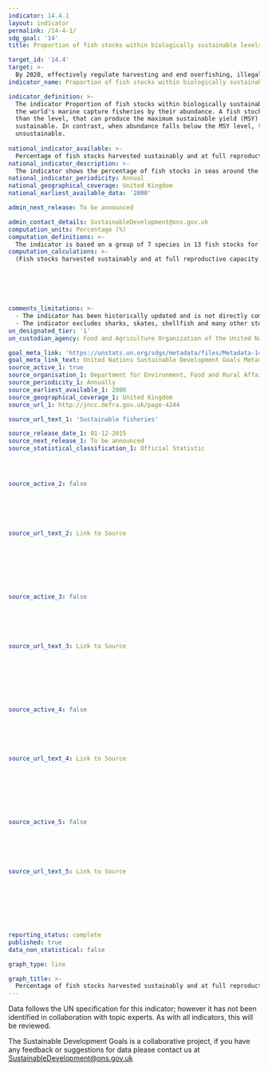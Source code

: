 ```yaml
---
indicator: 14.4.1
layout: indicator
permalink: /14-4-1/
sdg_goal: '14'
title: Proportion of fish stocks within biologically sustainable levels

target_id: '14.4'
target: >-
  By 2020, effectively regulate harvesting and end overfishing, illegal, unreported and unregulated fishing and destructive fishing practices and implement science-based management plans, in order to restore fish stocks in the shortest time feasible, at least to levels that can produce maximum sustainable yield as determined by their biological characteristics
indicator_name: Proportion of fish stocks within biologically sustainable levels

indicator_definition: >-
  The indicator Proportion of fish stocks within biologically sustainable levels measures the sustainability of
  the world's marine capture fisheries by their abundance. A fish stock of which abundance is at or greater
  than the level, that can produce the maximum sustainable yield (MSY) is classified as biologically
  sustainable. In contrast, when abundance falls below the MSY level, the stock is considered biologically
  unsustainable.
  
national_indicator_available: >-
  Percentage of fish stocks harvested sustainably and at full reproductive capacity
national_indicator_description: >-
  The indicator shows the percentage of fish stocks in seas around the UK that are both harvested sustainably and are at full reproductive capacity.
national_indicator_periodicity: Annual
national_geographical_coverage: United Kingdom
national_earliest_available_data: '2000'

admin_next_release: To be announced

admin_contact_details: SustainableDevelopment@ons.gov.uk
computation_units: Percentage (%)
computation_definitions: >-
  The indicator is based on a group of 7 species in 13 fish stocks for which there are reliable estimates of fishing mortality and spawning biomass, together with precautionary reference points for fishing mortality and spawning biomass that allow the sustainability of the stocks to be evaluated. A 'stock' refers to a population of a species occurring in a defined sea area; a particular species may occur in multiple stocks in waters around the UK. The 13 stocks represent a wide range of different stocks and fisheries including demersal roundfish (cod, haddock, saithe), flatfish (sole, plaice) and pelagic (blue whiting and mackerel). The International Council for Exploration of the Sea (ICES) classifies a stock's status by comparing the quantity of mature fish (the spawning stock biomass) and the rate at which the stock is exploited, in relation to agreed reference levels. The stock trends and refernce levekls are obtained from fishery and survey data from each zone.
computation_calculations: >-
  (Fish stocks harvested sustainably and at full reproductive capacity / Total fish stocks harvested) * 100






comments_limitations: >-
  · The indicator has been historically updated and is not directly compariable with previous versions. The indicator is intended to provide a relative trend over time but the absolute value in any year will depend on the mix of stocks.
  · The indicator excludes sharks, skates, shellfish and many other stocks for which data are not adequate to allow estimation of historic biomass and fishing mortality, or for which the International Council for Exploration of the Sea (ICES) does not provide precautionary reference points.
un_designated_tier: '1'
un_custodian_agency: Food and Agriculture Organization of the United Nations (FAO)

goal_meta_link: 'https://unstats.un.org/sdgs/metadata/files/Metadata-14-04-01.pdf'
goal_meta_link_text: United Nations Sustainable Development Goals Metadata (PDF 370 KB)
source_active_1: true
source_organisation_1: Department for Environment, Food and Rural Affairs (DEFRA)
source_periodicity_1: Annually
source_earliest_available_1: 2000
source_geographical_coverage_1: United Kingdom
source_url_1: http://jncc.defra.gov.uk/page-4244

source_url_text_1: 'Sustainable fisheries'

source_release_date_1: 01-12-2015
source_next_release_1: To be announced
source_statistical_classification_1: Official Statistic 




source_active_2: false






source_url_text_2: Link to Source








source_active_3: false






source_url_text_3: Link to Source








source_active_4: false






source_url_text_4: Link to Source








source_active_5: false






source_url_text_5: Link to Source








reporting_status: complete
published: true
data_non_statistical: false

graph_type: line

graph_title: >-
  Percentage of fish stocks harvested sustainably and at full reproductive capacity
---
```

Data follows the UN specification for this indicator; however it has not been identified in collaboration with topic experts. As with all indicators, this will be reviewed.
  
The Sustainable Development Goals is a collaborative project, if you have any feedback or suggestions for data please contact us at <SustainableDevelopment@ons.gov.uk>


